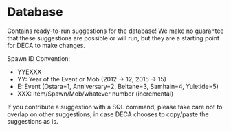 # Database

Contains ready-to-run suggestions for the database! We make no guarantee that these suggestions are possible or will run, but they are a starting point for DECA to make changes.

Spawn ID Convention:
- YYEXXX
- YY: Year of the Event or Mob (2012 -> 12, 2015 -> 15)
- E: Event (Ostara=1, Anniversary=2, Beltane=3, Samhain=4, Yuletide=5)
- XXX: Item/Spawn/Mob/whatever number (incremental) 

If you contribute a suggestion with a SQL command, please take care not to overlap on other suggestions, in case DECA chooses to copy/paste the suggestions as is.
